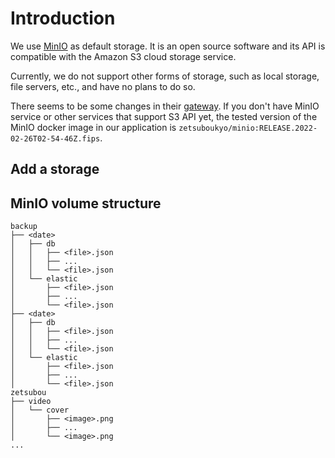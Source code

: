 # Introduction

We use [MinIO](https://github.com/minio/minio) as default storage. It is an open source
software and its API is compatible with the Amazon S3 cloud storage service.

Currently, we do not support other forms of storage, such as local storage, file
servers, etc., and have no plans to do so.

There seems to be some changes in their
[gateway](https://min.io/docs/minio/linux/operations/install-deploy-manage/migrate-fs-gateway.html).
If you don't have MinIO service or other services that support S3 API yet, the tested
version of the MinIO docker image in our application is
`zetsuboukyo/minio:RELEASE.2022-02-26T02-54-46Z.fips`.

## Add a storage

## MinIO volume structure

```text
backup
├── <date>
│   ├── db
│   │   ├── <file>.json
│   │   ├── ...
│   │   └── <file>.json
│   └── elastic
│       ├── <file>.json
│       ├── ...
│       └── <file>.json
├── <date>
│   ├── db
│   │   ├── <file>.json
│   │   ├── ...
│   │   └── <file>.json
│   └── elastic
│       ├── <file>.json
│       ├── ...
│       └── <file>.json
zetsubou
├── video
│   └── cover
│       ├── <image>.png
│       ├── ...
│       └── <image>.png
...
```
